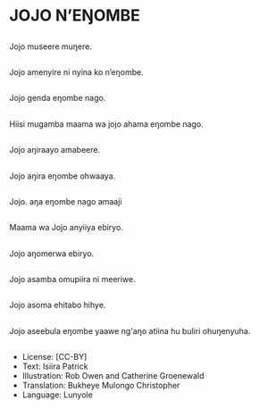 # JOJO N’EŊOMBE

##
Jojo museere muŋere.


##
Jojo amenyire ni nyina
ko n’eŋombe.


##
Jojo genda eŋombe
nago.


##
Hiisi mugamba maama
wa jojo ahama eŋombe
nago.


##
Jojo aŋiraayo amabeere.


##
Jojo aŋira eŋombe
ohwaaya.


##
Jojo. aŋa eŋombe nago
amaaji


##
Maama wa Jojo anyiiya
ebiryo.


##
Jojo aŋomerwa ebiryo.


##
Jojo asamba omupiira ni
meeriwe.


##
Jojo asoma ehitabo
hihye.


##
Jojo aseebula eŋombe
yaawe ng'aŋo atiina hu
buliri ohuŋenyuha.


##
* License: [CC-BY]
* Text: Isiira Patrick
* Illustration: Rob Owen and Catherine Groenewald
* Translation: Bukheye Mulongo Christopher
* Language: Lunyole

